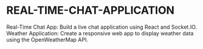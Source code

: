 # REAL-TIME-CHAT-APPLICATION
Real-Time Chat App: Build a live chat application using React and Socket.IO.  Weather Application: Create a responsive web app to display weather data using the OpenWeatherMap API. 
